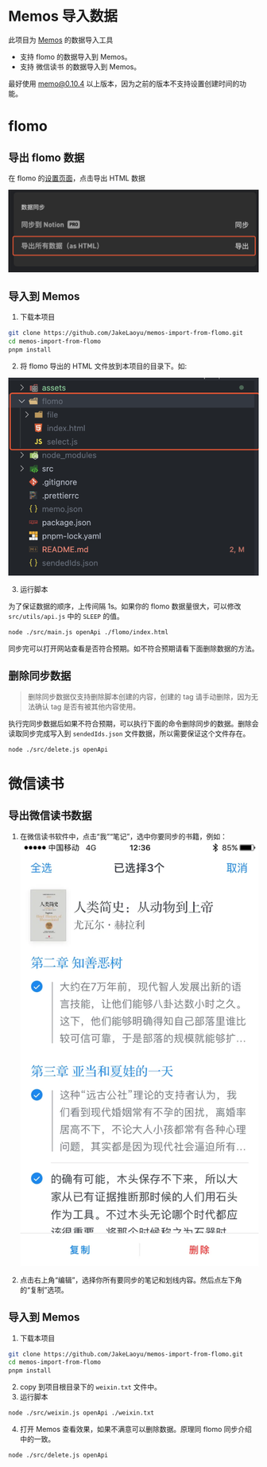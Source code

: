 # Memos 导入数据

此项目为 [Memos](https://github.com/usememos/memos) 的数据导入工具

- 支持 flomo 的数据导入到 Memos。
- 支持 微信读书 的数据导入到 Memos。

最好使用 memo@0.10.4 以上版本，因为之前的版本不支持设置创建时间的功能。

# flomo

## 导出 flomo 数据

在 flomo 的[设置页面](https://v.flomoapp.com/mine?source=account)，点击导出 HTML 数据

![](assets/SCR-20230211-tbm.png)

## 导入到 Memos

1. 下载本项目

```bash
git clone https://github.com/JakeLaoyu/memos-import-from-flomo.git
cd memos-import-from-flomo
pnpm install
```

2. 将 flomo 导出的 HTML 文件放到本项目的目录下。如: 

![](assets/SCR-20230211-tdr.png)

3. 运行脚本

为了保证数据的顺序，上传间隔 1s。如果你的 flomo 数据量很大，可以修改 `src/utils/api.js` 中的 `SLEEP` 的值。

```bash
node ./src/main.js openApi ./flomo/index.html
```

同步完可以打开网站查看是否符合预期。如不符合预期请看下面删除数据的方法。

## 删除同步数据

> 删除同步数据仅支持删除脚本创建的内容，创建的 tag 请手动删除，因为无法确认 tag 是否有被其他内容使用。

执行完同步数据后如果不符合预期，可以执行下面的命令删除同步的数据。删除会读取同步完成写入到 `sendedIds.json` 文件数据，所以需要保证这个文件存在。

```bash
node ./src/delete.js openApi
```

# 微信读书
## 导出微信读书数据

1. 在微信读书软件中，点击“我”“笔记”，选中你要同步的书籍，例如：
![](assets/v2-295a0ead6bb22aa51fc2c447cf24e082_1440w.webp)

2. 点击右上角“编辑”，选择你所有要同步的笔记和划线内容。然后点左下角的“复制”选项。

## 导入到 Memos

1. 下载本项目

```bash
git clone https://github.com/JakeLaoyu/memos-import-from-flomo.git
cd memos-import-from-flomo
pnpm install
```

2. copy 到项目根目录下的 `weixin.txt` 文件中。
3. 运行脚本

```bash
node ./src/weixin.js openApi ./weixin.txt
```

4. 打开 Memos 查看效果，如果不满意可以删除数据。原理同 flomo 同步介绍中的一致。
   
```bash
node ./src/delete.js openApi
```
